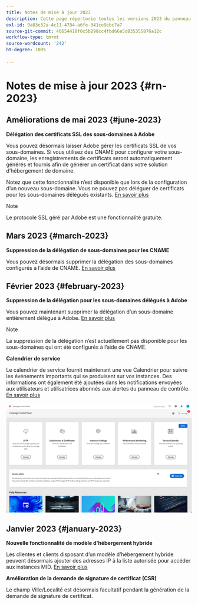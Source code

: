 ```yaml
---
title: Notes de mise à jour 2023
description: Cette page répertorie toutes les versions 2023 du panneau de contrôle.
exl-id: 9a83e32a-4c11-4784-a6fe-341ce9ebc7a7
source-git-commit: 40654418f0c5b298cc4fbd66a5d835355876a12c
workflow-type: tm+mt
source-wordcount: '242'
ht-degree: 100%

---
```


# Notes de mise à jour 2023 {#rn-2023}

## Améliorations de mai 2023 {#june-2023}

**Délégation des certificats SSL des sous-domaines à Adobe**

Vous pouvez désormais laisser Adobe gérer les certificats SSL de vos sous-domaines. Si vous utilisez des CNAME pour configurer votre sous-domaine, les enregistrements de certificats seront automatiquement générés et fournis afin de générer un certificat dans votre solution d’hébergement de domaine.

Notez que cette fonctionnalité n’est disponible que lors de la configuration d’un nouveau sous-domaine. Vous ne pouvez pas déléguer de certificats pour les sous-domaines délégués existants. [En savoir plus](../subdomains-certificates/using/setting-up-new-subdomain.md)

>[!NOTE]
>
>Le protocole SSL géré par Adobe est une fonctionnalité gratuite.

## Mars 2023 {#march-2023}

**Suppression de la délégation de sous-domaines pour les CNAME**

Vous pouvez désormais supprimer la délégation des sous-domaines configurés à l’aide de CNAME. [En savoir plus](../subdomains-certificates/using/remove-delegated-subdomains.md)

## Février 2023 {#february-2023}

**Suppression de la délégation pour les sous-domaines délégués à Adobe**

Vous pouvez maintenant supprimer la délégation d’un sous-domaine entièrement délégué à Adobe. [En savoir plus](../subdomains-certificates/using/remove-delegated-subdomains.md)

>[!NOTE]
>
>La suppression de la délégation n’est actuellement pas disponible pour les sous-domaines qui ont été configurés à l’aide de CNAME.

**Calendrier de service**

Le calendrier de service fournit maintenant une vue Calendrier pour suivre les événements importants qui se produisent sur vos instances. Des informations ont également été ajoutées dans les notifications envoyées aux utilisateurs et utilisatrices abonnés aux alertes du panneau de contrôle. [En savoir plus](../service-events/service-events.md)

![](assets/do-not-localize/gif-calendar.gif)

## Janvier 2023 {#january-2023}

**Nouvelle fonctionnalité de modèle d’hébergement hybride**

Les clientes et clients disposant d’un modèle d’hébergement hybride peuvent désormais ajouter des adresses IP à la liste autorisée pour accéder aux instances MID. [En savoir plus](../instances-settings/using/ip-allow-listing-instance-access.md)

**Amélioration de la demande de signature de certificat (CSR)**

Le champ Ville/Localité est désormais facultatif pendant la génération de la demande de signature de certificat.
